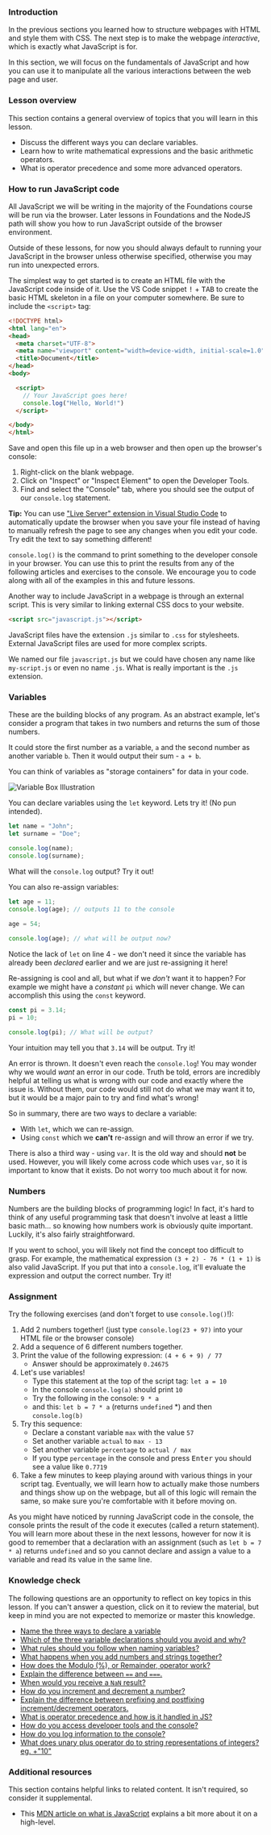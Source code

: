 ### Introduction

In the previous sections you learned how to structure webpages with HTML and style them with CSS. The next step is to make the webpage *interactive*, which is exactly what JavaScript is for.

In this section, we will focus on the fundamentals of JavaScript and how you can use it to manipulate all the various interactions between the web page and user.

### Lesson overview

This section contains a general overview of topics that you will learn in this lesson.

- Discuss the different ways you can declare variables.
- Learn how to write mathematical expressions and the basic arithmetic operators.
- What is operator precedence and some more advanced operators.

### How to run JavaScript code

All JavaScript we will be writing in the majority of the Foundations course will be run via the browser. Later lessons in Foundations and the NodeJS path will show you how to run JavaScript outside of the browser environment. 

Outside of these lessons, for now you should always default to running your JavaScript in the browser unless otherwise specified, otherwise you may run into unexpected errors.

The simplest way to get started is to create an HTML file with the JavaScript code inside of it. Use the VS Code snippet <kbd>!</kbd> + <kbd>TAB</kbd> to create the basic HTML skeleton in a file on your computer somewhere. Be sure to include the `<script>` tag:

```html
<!DOCTYPE html>
<html lang="en">
<head>
  <meta charset="UTF-8">
  <meta name="viewport" content="width=device-width, initial-scale=1.0">
  <title>Document</title>
</head>
<body>

  <script>
    // Your JavaScript goes here!
    console.log("Hello, World!")
  </script>

</body>
</html>
```

Save and open this file up in a web browser and then open up the browser's console:

1. Right-click on the blank webpage.
1. Click on "Inspect" or "Inspect Element" to open the Developer Tools.
1. Find and select the "Console" tab, where you should see the output of our `console.log` statement.

**Tip:** You can use ["Live Server" extension in Visual Studio Code](https://marketplace.visualstudio.com/items?itemName=ritwickdey.LiveServer) to automatically update the browser when you save your file instead of having to manually refresh the page to see any changes when you edit your code. Try edit the text to say something different!

`console.log()` is the command to print something to the developer console in your browser. You can use this to print the results from any of the following articles and exercises to the console. We encourage you to code along with all of the examples in this and future lessons.

Another way to include JavaScript in a webpage is through an external script. This is very similar to linking external CSS docs to your website.

```html
<script src="javascript.js"></script>
```

JavaScript files have the extension `.js` similar to `.css` for stylesheets. External JavaScript files are used for more complex scripts.

We named our file `javascript.js` but we could have chosen any name like `my-script.js` or even no name `.js`. What is really important is the `.js` extension.

### Variables

These are the building blocks of any program. As an abstract example, let's consider a program that takes in two numbers and returns the sum of those numbers.

It could store the first number as a variable, `a` and the second number as another variable `b`. Then it would output their sum - `a + b`.

You can think of variables as "storage containers" for data in your code.

![Variable Box Illustration](https://cdn.statically.io/gh/TheOdinProject/curriculum/d39eaf2ca95e80705f703bb218216c10508f5047/foundations/javascript_basics/fundamentals-1/imgs/00.png)

You can declare variables using the `let` keyword. Lets try it! (No pun intended).

```javascript
let name = "John";
let surname = "Doe";

console.log(name);
console.log(surname);
```

What will the `console.log` output? Try it out!

You can also re-assign variables:

```javascript
let age = 11;
console.log(age); // outputs 11 to the console

age = 54;
 
console.log(age); // what will be output now?
```

Notice the lack of `let` on line 4 - we don't need it since the variable has already been *declared* earlier and we are just re-assigning it here!

Re-assigning is cool and all, but what if we *don't* want it to happen? For example we might have a *constant* `pi` which will never change. We can accomplish this using the `const` keyword.

```javascript
const pi = 3.14;
pi = 10;

console.log(pi); // What will be output?
```

Your intuition may tell you that `3.14` will be output. Try it!

An error is thrown. It doesn't even reach the `console.log`! You may wonder why we would *want* an error in our code. Truth be told, errors are incredibly helpful at telling us what is wrong with our code and exactly where the issue is. Without them, our code would still not do what we may want it to, but it would be a major pain to try and find what's wrong!

So in summary, there are two ways to declare a variable:

- With `let`, which we can re-assign.
- Using `const` which we **can't** re-assign and will throw an error if we try.

There is also a third way - using `var`. It is the old way and should **not** be used. However, you will likely come across code which uses `var`, so it is important to know that it exists. Do not worry too much about it for now.

### Numbers

Numbers are the building blocks of programming logic!  In fact, it's hard to think of any useful programming task that doesn't involve at least a little basic math... so knowing how numbers work is obviously quite important.  Luckily, it's also fairly straightforward.

If you went to school, you will likely not find the concept too difficult to grasp. For example, the mathematical expression `(3 + 2) - 76 * (1 + 1)` is also valid JavaScript. If you put that into a `console.log`, it'll evaluate the expression and output the correct number. Try it!

### Assignment

<div class="lesson-content__panel" markdown="1">

Try the following exercises (and don't forget to use `console.log()`!):

1. Add 2 numbers together! (just type  `console.log(23 + 97)` into your HTML file or the browser console)
1. Add a sequence of 6 different numbers together.
1. Print the value of the following expression: `(4 + 6 + 9) / 77`
    - Answer should be approximately `0.24675`
1. Let's use variables!
    - Type this statement at the top of the script tag: `let a = 10`
    - In the console `console.log(a)` should print `10`
    - Try the following in the console: `9 * a`
    - and this: `let b = 7 * a` (returns `undefined` \*) and then `console.log(b)`
1. Try this sequence:
    - Declare a constant variable `max` with the value `57`
    - Set another variable `actual` to `max - 13`
    - Set another variable `percentage` to `actual / max`
    - If you type `percentage` in the console and press <kbd>Enter</kbd> you should see a value like `0.7719`
1. Take a few minutes to keep playing around with various things in your script tag.  Eventually, we will learn how to actually make those numbers and things show up on the webpage, but all of this logic will remain the same, so make sure you're comfortable with it before moving on.

<div class="lesson-note lesson-note--tip" markdown="1">

As you might have noticed by running JavaScript code in the console, the console prints the result of the code it executes (called a return statement). You will learn more about these in the next lessons, however for now it is good to remember that a declaration with an assignment (such as `let b = 7 * a`) returns `undefined` and so you cannot declare and assign a value to a variable and read its value in the same line.

</div>

</div>

### Knowledge check

The following questions are an opportunity to reflect on key topics in this lesson. If you can't answer a question, click on it to review the material, but keep in mind you are not expected to memorize or master this knowledge.

- [Name the three ways to declare a variable](#variables)
- [Which of the three variable declarations should you avoid and why?](#variables)
- [What rules should you follow when naming variables?](https://javascript.info/variables#variable-naming)
- [What happens when you add numbers and strings together?](https://javascript.info/operators#string-concatenation-with-binary)
- [How does the Modulo (%), or Remainder, operator work?](https://javascript.info/operators#remainder)
- [Explain the difference between `==` and `===`.](https://www.w3schools.com/js/js_numbers.asp)
- [When would you receive a `NaN` result?](https://www.w3schools.com/js/js_numbers.asp)
- [How do you increment and decrement a number?](https://javascript.info/operators#increment-decrement)
- [Explain the difference between prefixing and postfixing increment/decrement operators.](https://javascript.info/operators#increment-decrement)
- [What is operator precedence and how is it handled in JS?](https://javascript.info/operators#operator-precedence)
- [How do you access developer tools and the console?](#how-to-run-javascript-code)
- [How do you log information to the console?](#how-to-run-javascript-code)
- [What does unary plus operator do to string representations of integers? eg. +"10"](https://javascript.info/operators#numeric-conversion-unary)

### Additional resources

This section contains helpful links to related content. It isn't required, so consider it supplemental.

- This [MDN article on what is JavaScript](https://developer.mozilla.org/en-US/docs/Learn/JavaScript/First_steps/What_is_JavaScript) explains a bit more about it on a high-level.
